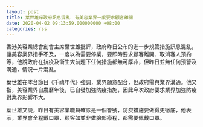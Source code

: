 ```yaml
---
layout: post
title: 葉世雄斥政府訊息混亂　有美容業界一度要求顧客離開
date: 2020-04-02 09:13:59.000000000 +08:00
categories: rss
---
```


香港美容業總會創會主席葉世雄批評，政府昨日公布的進一步規管措施訊息混亂，讓美容業界措手不及，一度以為需要停業，要即時要求顧客離開、取消客人預約等，他說政府在抗疫及衞生大前題下任何措施都無可厚非，但昨日並無任何預警及溝通，情況一片混亂。

葉世雄在本台節目《千禧年代》強調，業界願意配合，但政府需與業界溝通。他又指，美容業界自農曆年後，已自發加強防疫措施，因此今次政府要求業界加強防疫對業界影響不大。

葉世雄又說，昨日有美容業職員確診是一個警號，防疫措施要做得更徹底，他表示，業界會全程戴口罩，顧客如並非做臉部療程，都需要佩戴口罩。
